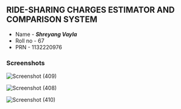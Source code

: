 ## RIDE-SHARING CHARGES ESTIMATOR AND COMPARISON SYSTEM

- Name - **_Shreyang Vayla_**
- Roll no - 67
- PRN - 1132220976

### Screenshots

![Screenshot (409)](https://user-images.githubusercontent.com/63964197/203090130-0defb10e-1a22-4663-9462-265d1cf33c19.png)

![Screenshot (408)](https://user-images.githubusercontent.com/63964197/203091092-99282e0a-a2de-4567-81d2-a6df0cd0f548.png)

![Screenshot (410)](https://user-images.githubusercontent.com/63964197/203091115-b19eba19-f827-41c8-b30a-d112ce3a78ea.png)
